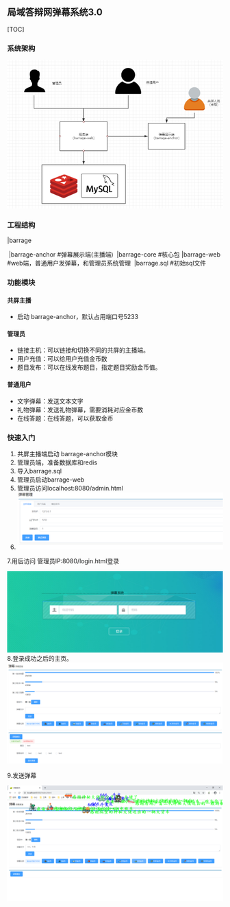 ##  局域答辩网弹幕系统3.0

[TOC]

### 系统架构

![1577771973727](images\架构.png)

### 工程结构

|barrage

​	|barrage-anchor   #弹幕展示端(主播端)
​	|barrage-core      #核心包
​	|barrage-web     #web端，普通用户发弹幕，和管理员系统管理
​	|barrage.sql      #初始sql文件

### 功能模块

#### 共屏主播

- 启动 barrage-anchor，默认占用端口号5233

#### 管理员

- 链接主机：可以链接和切换不同的共屏的主播端。
- 用户充值：可以给用户充值金币数
- 题目发布：可以在线发布题目，指定题目奖励金币值。
#### 普通用户


- 文字弹幕：发送文本文字
- 礼物弹幕：发送礼物弹幕，需要消耗对应金币数
- 在线答题：在线答题，可以获取金币

### 快速入门

1. 共屏主播端启动 barrage-anchor模块
2. 管理员端，准备数据库和redis
3. 导入barrage.sql
4. 管理员启动barrage-web
5. 管理员访问localhost:8080/admin.html
6. ![1577771913040](images\admin.png)

7.用后访问  管理员IP:8080/login.html登录

![1577772265796](images\login.png)8.登录成功之后的主页。
![](images\index.png)

9.发送弹幕

![1577772372945](images\barrage.png)
